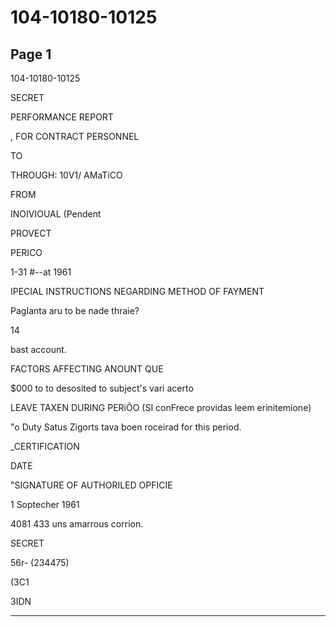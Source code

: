 # 104-10180-10125

## Page 1

104-10180-10125

SECRET

PERFORMANCE REPORT

, FOR CONTRACT PERSONNEL

TO

THROUGH: 10V1/ AMaTiCO

FROM

INOIVIOUAL (Pendent

PROVECT

PERICO

1-31 #--at 1961

IPECIAL INSTRUCTIONS NEGARDING METHOD OF FAYMENT

PagIanta aru to be nade thraie?

14

bast account.

FACTORS AFFECTING ANOUNT QUE

$000 to to desosited to subject's vari acerto

LEAVE TAXEN DURING PERiÕO (SI conFrece providas leem erinitemione)

"o Duty Satus Zigorts tava boen roceirad for this period.

_CERTIFICATION

DATE

"SIGNATURE OF AUTHORILED OPFICIE

1 Soptecher 1961

4081 433 uns amarrous corrion.

SECRET

56r- (234475)

(3C1

3IDN

---

